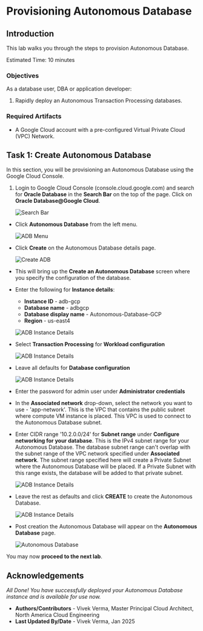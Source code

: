 
# Provisioning Autonomous Database

## Introduction

This lab walks you through the steps to provision Autonomous Database. 

Estimated Time: 10 minutes

### Objectives

As a database user, DBA or application developer:

1. Rapidly deploy an Autonomous Transaction Processing databases.

### Required Artifacts

- A Google Cloud account with a pre-configured Virtual Private Cloud (VPC) Network.

## Task 1: Create Autonomous Database

In this section, you will be provisioning an Autonomous Database using the Google Cloud Console.

1.	Login to Google Cloud Console (console.cloud.google.com) and search for **Oracle Database** in the **Search Bar** on the top of the page. Click on **Oracle Database@Google Cloud**.

    ![Search Bar](./images/adb-search.png " ")

-  Click **Autonomous Database** from the left menu.

    ![ADB Menu](./images/adb-menu.png " ")

- Click **Create** on the Autonomous Database details page.

    ![Create ADB](./images/adb-create.png " ")

-  This will bring up the **Create an Autonomous Database** screen where you specify the configuration of the database.

- Enter the following for **Instance details**:

    * **Instance ID** - adb-gcp
    * **Database name** - adbgcp
    * **Database display name** - Autonomous-Database-GCP
    * **Region** - us-east4

    ![ADB Instance Details](./images/adb-instance-details.png " ")

- Select **Transaction Processing** for **Workload configuration**

    ![ADB Instance Details](./images/adb-workload.png " ")

- Leave all defaults for **Database configuration**

    ![ADB Instance Details](./images/adb-database-config.png " ")

- Enter the password for admin user under **Administrator credentials**

- In the **Associated network** drop-down, select the network you want to use - 'app-network'. This is the VPC that contains the public subnet where compute VM instance is placed. This VPC is used to connect to the Autonomous Database subnet.

- Enter CIDR range '10.2.0.0/24' for **Subnet range** under **Configure networking for your database**. This is the IPv4 subnet range for your Autonomous Database. The database subnet range can't overlap with the subnet range of the VPC network specified under **Associated network**. The subnet range specified here will create a Private Subnet where the Autonomous Database will be placed. If a Private Subnet with this range exists, the database will be added to that private subnet.

    ![ADB Instance Details](./images/adb-credentials-network-cidr.png " ")

- Leave the rest as defaults and click **CREATE** to create the Autonomous Database.

    ![ADB Instance Details](./images/adb-default-create.png " ")

- Post creation the Autonomous Database will appear on the **Autonomous Database** page.

    ![Autonomous Database](./images/adb-post-create.png " ")

You may now **proceed to the next lab**.

## Acknowledgements

*All Done! You have successfully deployed your Autonomous Database instance and is available for use now.*

- **Authors/Contributors** - Vivek Verma, Master Principal Cloud Architect, North America Cloud Engineering
- **Last Updated By/Date** - Vivek Verma, Jan 2025